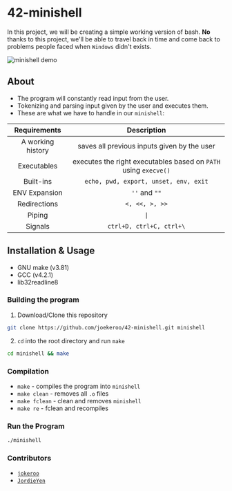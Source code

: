 # 42-minishell

In this project, we will be creating a simple working version of bash. **No** thanks to this project, we'll be able to travel back in time and come back to problems people faced when `Windows` didn't exists.

![minishell demo](https://github.com/joekeroo/42-minishell/assets/58316168/7cc0e735-7056-47c4-b8b5-44b94f6ca19b)

## About

- The program will constantly read input from the user.
- Tokenizing and parsing input given by the user and executes them.
- These are what we have to handle in our `minishell`:

|   Requirements    |                           Description                           |
| :---------------: | :-------------------------------------------------------------: |
| A working history |           saves all previous inputs given by the user           |
|    Executables    | executes the right executables based on `PATH` using `execve()` |
|     Built-ins     |              `echo, pwd, export, unset, env, exit`              |
|   ENV Expansion   |                          `''` and `""`                          |
|   Redirections    |                         `<, <<, >, >>`                          |
|      Piping       |                              `\|`                               |
|      Signals      |                    `ctrl+D, ctrl+C, ctrl+\`                     |

## Installation & Usage

- GNU make (v3.81)
- GCC (v4.2.1)
- lib32readline8

### Building the program

1. Download/Clone this repository

```bash
git clone https://github.com/joekeroo/42-minishell.git minishell
```

2. `cd` into the root directory and run `make`

```bash
cd minishell && make
```

### Compilation

- `make` - compiles the program into `minishell`
- `make clean` - removes all `.o` files
- `make fclean` - clean and removes `minishell`
- `make re` - fclean and recompiles

### Run the Program

```bash
./minishell
```

### Contributors

- [`jokeroo`](https://github.com/joekeroo)
- [`JordieYen`](https://github.com/JordieYen)
